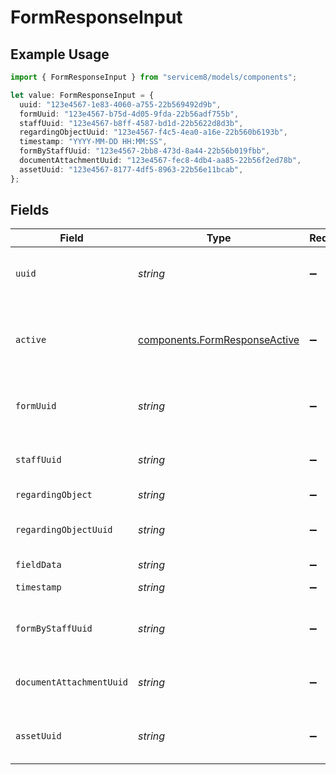 # FormResponseInput

## Example Usage

```typescript
import { FormResponseInput } from "servicem8/models/components";

let value: FormResponseInput = {
  uuid: "123e4567-1e83-4060-a755-22b569492d9b",
  formUuid: "123e4567-b75d-4d05-9fda-22b56adf755b",
  staffUuid: "123e4567-b8ff-4587-bd1d-22b5622d8d3b",
  regardingObjectUuid: "123e4567-f4c5-4ea0-a16e-22b560b6193b",
  timestamp: "YYYY-MM-DD HH:MM:SS",
  formByStaffUuid: "123e4567-2bb8-473d-8a44-22b56b019fbb",
  documentAttachmentUuid: "123e4567-fec8-4db4-aa85-22b56f2ed78b",
  assetUuid: "123e4567-8177-4df5-8963-22b56e11bcab",
};
```

## Fields

| Field                                                                          | Type                                                                           | Required                                                                       | Description                                                                    | Example                                                                        |
| ------------------------------------------------------------------------------ | ------------------------------------------------------------------------------ | ------------------------------------------------------------------------------ | ------------------------------------------------------------------------------ | ------------------------------------------------------------------------------ |
| `uuid`                                                                         | *string*                                                                       | :heavy_minus_sign:                                                             | Record UUID key                                                                | 123e4567-1e83-4060-a755-22b569492d9b                                           |
| `active`                                                                       | [components.FormResponseActive](../../models/components/formresponseactive.md) | :heavy_minus_sign:                                                             | Record active/deleted flag. <br/><br/>Valid values are [0,1]                   |                                                                                |
| `formUuid`                                                                     | *string*                                                                       | :heavy_minus_sign:                                                             | N/A                                                                            | 123e4567-b75d-4d05-9fda-22b56adf755b                                           |
| `staffUuid`                                                                    | *string*                                                                       | :heavy_minus_sign:                                                             | N/A                                                                            | 123e4567-b8ff-4587-bd1d-22b5622d8d3b                                           |
| `regardingObject`                                                              | *string*                                                                       | :heavy_minus_sign:                                                             | N/A                                                                            |                                                                                |
| `regardingObjectUuid`                                                          | *string*                                                                       | :heavy_minus_sign:                                                             | N/A                                                                            | 123e4567-f4c5-4ea0-a16e-22b560b6193b                                           |
| `fieldData`                                                                    | *string*                                                                       | :heavy_minus_sign:                                                             | N/A                                                                            |                                                                                |
| `timestamp`                                                                    | *string*                                                                       | :heavy_minus_sign:                                                             | N/A                                                                            | YYYY-MM-DD HH:MM:SS                                                            |
| `formByStaffUuid`                                                              | *string*                                                                       | :heavy_minus_sign:                                                             | N/A                                                                            | 123e4567-2bb8-473d-8a44-22b56b019fbb                                           |
| `documentAttachmentUuid`                                                       | *string*                                                                       | :heavy_minus_sign:                                                             | N/A                                                                            | 123e4567-fec8-4db4-aa85-22b56f2ed78b                                           |
| `assetUuid`                                                                    | *string*                                                                       | :heavy_minus_sign:                                                             | N/A                                                                            | 123e4567-8177-4df5-8963-22b56e11bcab                                           |
